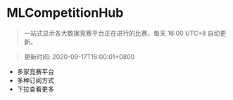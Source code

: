 # MLCompetitionHub

> 一站式显示各大数据竞赛平台正在进行的比赛，每天 16:00 UTC+8 自动更新。
  
> 更新时间: 2020-09-17T16:00:01+0800 

* 多家竞赛平台
* 多种订阅方式
* 下拉查看更多